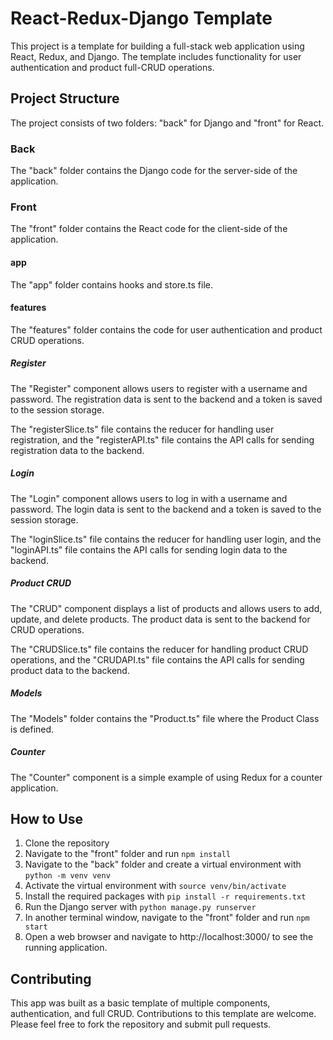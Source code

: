# React-Redux-Django Template

This project is a template for building a full-stack web application using React, Redux, and Django. The template includes functionality for user authentication and product full-CRUD operations. 

## Project Structure

The project consists of two folders: "back" for Django and "front" for React.

### Back

The "back" folder contains the Django code for the server-side of the application. 

### Front

The "front" folder contains the React code for the client-side of the application. 

#### app

The "app" folder contains hooks and store.ts file.

#### features

The "features" folder contains the code for user authentication and product CRUD operations. 

##### Register

The "Register" component allows users to register with a username and password. The registration data is sent to the backend and a token is saved to the session storage.

The "registerSlice.ts" file contains the reducer for handling user registration, and the "registerAPI.ts" file contains the API calls for sending registration data to the backend.

##### Login

The "Login" component allows users to log in with a username and password. The login data is sent to the backend and a token is saved to the session storage.

The "loginSlice.ts" file contains the reducer for handling user login, and the "loginAPI.ts" file contains the API calls for sending login data to the backend.

##### Product CRUD

The "CRUD" component displays a list of products and allows users to add, update, and delete products. The product data is sent to the backend for CRUD operations.

The "CRUDSlice.ts" file contains the reducer for handling product CRUD operations, and the "CRUDAPI.ts" file contains the API calls for sending product data to the backend.

##### Models

The "Models" folder contains the "Product.ts" file where the Product Class is defined.

##### Counter

The "Counter" component is a simple example of using Redux for a counter application.

## How to Use

1. Clone the repository
2. Navigate to the "front" folder and run `npm install`
3. Navigate to the "back" folder and create a virtual environment with `python -m venv venv`
4. Activate the virtual environment with `source venv/bin/activate`
5. Install the required packages with `pip install -r requirements.txt`
6. Run the Django server with `python manage.py runserver`
7. In another terminal window, navigate to the "front" folder and run `npm start`
8. Open a web browser and navigate to http://localhost:3000/ to see the running application.

## Contributing

This app was built as a basic template of multiple components, authentication, and full CRUD.
Contributions to this template are welcome. Please feel free to fork the repository and submit pull requests.
